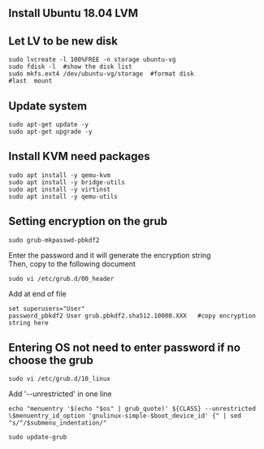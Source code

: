 ## Install Ubuntu 18.04 LVM  
  
## Let LV to be new disk
```
sudo lvcreate -l 100%FREE -n storage ubuntu-vg
sudo fdisk -l  #show the disk list
sudo mkfs.ext4 /dev/ubuntu-vg/storage  #format disk
#last  mount
```
## Update system
```
sudo apt-get update -y
sudo apt-get upgrade -y
```
  
## Install KVM need packages
```
sudo apt install -y qemu-kvm
sudo apt install -y bridge-utils
sudo apt install -y virtinst
sudo apt install -y qemu-utils
```
  
## Setting encryption on the grub
```
sudo grub-mkpasswd-pbkdf2
```
Enter the password and it will generate the encryption string  
Then, copy to the following document  
```
sudo vi /etc/grub.d/00_header
```
Add at end of file  
```
set superusers="User"
password_pbkdf2 User grub.pbkdf2.sha512.10000.XXX   #copy encryption string here
```

## Entering OS not need to enter password if no choose the grub
```
sudo vi /etc/grub.d/10_linux
```
Add '--unrestricted' in one line  
```
echo "menuentry '$(echo "$os" | grub_quote)' ${CLASS} --unrestricted \$menuentry_id_option 'gnulinux-simple-$boot_device_id' {" | sed "s/^/$submenu_indentation/"
```
```
sudo update-grub
```
